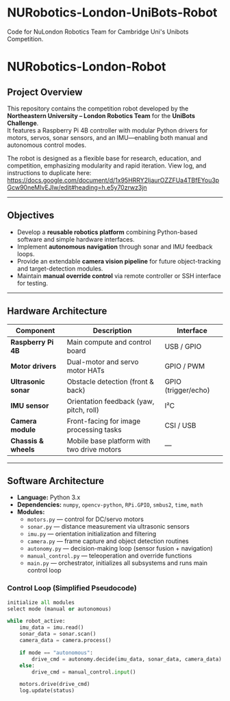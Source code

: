 # NURobotics-London-UniBots-Robot
Code for NuLondon Robotics Team for Cambridge Uni's Unibots Competition.

# NURobotics-London-Robot

## Project Overview  
This repository contains the competition robot developed by the **Northeastern University – London Robotics Team** for the **UniBots Challenge**.  
It features a Raspberry Pi 4B controller with modular Python drivers for motors, servos, sonar sensors, and an IMU—enabling both manual and autonomous control modes.  

The robot is designed as a flexible base for research, education, and competition, emphasizing modularity and rapid iteration. View log, and instructions to duplicate here:
https://docs.google.com/document/d/1x95HRRY2IjaurOZZFUa4TBfEYou3pGcw90neMIvEJIw/edit#heading=h.e5y70zrwz3jn

---

## Objectives  
- Develop a **reusable robotics platform** combining Python-based software and simple hardware interfaces.  
- Implement **autonomous navigation** through sonar and IMU feedback loops.  
- Provide an extendable **camera vision pipeline** for future object-tracking and target-detection modules.  
- Maintain **manual override control** via remote controller or SSH interface for testing.

---

## Hardware Architecture  

| Component        | Description                                  | Interface              |
|------------------|----------------------------------------------|------------------------|
| **Raspberry Pi 4B** | Main compute and control board               | USB / GPIO             |
| **Motor drivers**   | Dual-motor and servo motor HATs             | GPIO / PWM             |
| **Ultrasonic sonar** | Obstacle detection (front & back)           | GPIO (trigger/echo)    |
| **IMU sensor**      | Orientation feedback (yaw, pitch, roll)     | I²C                    |
| **Camera module**   | Front-facing for image processing tasks     | CSI / USB              |
| **Chassis & wheels**| Mobile base platform with two drive motors  | —                      |

---

## Software Architecture  

- **Language:** Python 3.x  
- **Dependencies:** `numpy`, `opencv-python`, `RPi.GPIO`, `smbus2`, `time`, `math`  
- **Modules:**
  - `motors.py` — control for DC/servo motors  
  - `sonar.py` — distance measurement via ultrasonic sensors  
  - `imu.py` — orientation initialization and filtering  
  - `camera.py` — frame capture and object detection routines  
  - `autonomy.py` — decision-making loop (sensor fusion + navigation)  
  - `manual_control.py` — teleoperation and override functions  
  - `main.py` — orchestrator, initializes all subsystems and runs main control loop  

### Control Loop (Simplified Pseudocode)
```python
initialize all modules
select mode (manual or autonomous)

while robot_active:
    imu_data = imu.read()
    sonar_data = sonar.scan()
    camera_data = camera.process()

    if mode == "autonomous":
        drive_cmd = autonomy.decide(imu_data, sonar_data, camera_data)
    else:
        drive_cmd = manual_control.input()

    motors.drive(drive_cmd)
    log.update(status)



